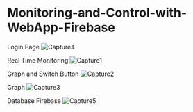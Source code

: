 # Monitoring-and-Control-with-WebApp-Firebase

Login Page
![Capture4](https://user-images.githubusercontent.com/67867879/225930475-0a65ba8e-96b2-45d4-980a-0f050fc7109c.JPG)

Real Time Monitoring
![Capture1](https://user-images.githubusercontent.com/67867879/225886776-3875f31b-e715-41e3-90df-afe4a2087d61.JPG)

Graph and Switch Button
![Capture2](https://user-images.githubusercontent.com/67867879/225886881-ab9ee920-33a3-4a97-91f7-8b07286b5add.JPG)

Graph
![Capture3](https://user-images.githubusercontent.com/67867879/225886886-b3064ca0-dc25-4fa4-a393-159286383607.JPG)

Database Firebase
![Capture5](https://user-images.githubusercontent.com/67867879/225930691-671834c1-bdc6-4950-8a05-839758e5ca8f.JPG)
